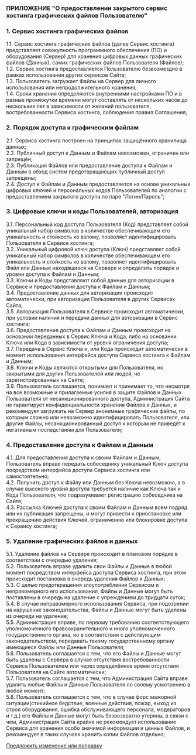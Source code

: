
### ПРИЛОЖЕНИЕ "О предоставлении закрытого сервис хостинга графических файлов Пользователю"

### 1.  Сервис хостинга графических файлов

1.1.  Сервис хостинга графических файлов (далее Сервис хостинга) представляет совокупность программного обеспечения (ПО) и оборудования (Сервер) для хранения цифровых данных графических файлов (Данных), самих  графических файлов Пользователя (Файлов);  
1.2.  Сервис хостинга предоставляется Пользователю безвозмездно в рамках использования других сервисов Сайта;  
1.3.  Пользователь загружает Файлы на Сервер для личного использования или непродолжительного хранения;  
1.4.  Сроки хранения определяются внутренними настройками ПО и в разные промежутки времени могут составлять от нескольких часов до нескольких лет в зависимости от желаний пользователя, востребованности Сервиса хостинга, соблюдения правил Соглашения;  
 
### 2.  Порядок доступа к графическим файлам

2.1.  Сервиса хостинга построен на принципах защищённого хранилища данных;  
2.2.  Публичный доступ к Данным и Файлам невозможен, ограничен или запрещён;  
2.3.  Публикация Файлов или предоставление доступа к Файлам и Данным в обход систем предотвращающих публичный доступ запрещены;  
2.4.  Доступ к Файлам и Данным предоставляется на основе уникальных цифровых ключей и персональных кодов Пользователей по аналогии с предоставлением закрытого доступа по паре "Логин/Пароль";  

### 3.  Цифровые ключи и коды Пользователей, авторизация

3.1.  Персональный код доступа Пользователя (Код) представляет собой уникальный набор символов в количестве обеспечивающем его уникальность и стойкость ко взлому, позволяет идентифицировать Пользователя в Сервисе хостинга;  
3.2.  Уникальный цифровой ключ доступа (Ключ) представляет собой уникальный набор символов в количестве обеспечивающем его уникальность и стойкость ко взлому, позволяет идентифицировать Файл или Данные находящиеся на Сервере и определить порядок и уровни доступа к Файлам и Данным;  
3.3.  Ключи и Коды представляют собой данные для авторизации в Сервисе и предоставления доступа к Файлам и Данным;  
3.4.  Предоставление данных для авторизации происходит автоматически, при авторизации Пользователя в других Сервисах Сайта;  
3.5.  Авторизация Пользователя в Сервисе происходит автоматически, при условии наличия и передачи данных для авторизации в Сервис хостинга;  
3.6.  Предоставление доступа к Файлам и Данным происходит на основании переданных в Сервис Ключа и Кода, либо на основании Ключа или Кода в зависимости от уровня ограничения доступа;  
3.7.  Передача в Сервис Ключа и, или Кода происходит автоматически в момент использования интерфейса доступа Сервиса хостинга к Файлам и Данным;  
3.8.  Ключи и Коды являются открытыми для Пользователя, но закрытыми для других Пользователей или людей, не зарегистрированных на Сайте;  
3.9.  Пользователь соглашается, понимает и принимает то, что несмотря на все возможные и прилагаемые усилия в защите Файлов и Данных Пользователя от несанкционированного доступа, Администрация Сайта не гарантирует конфиденциальности хранения Файлов и Данных, и рекомендует загружать на Сервер анонимные графические файлы, по которым сложно или невозможно идентифицировать Пользователя, или другие Файлы, несанкционированный доступ к которым не приведёт к негативным последствиям для Пользователя;

### 4. Предоставление доступа к Файлам и Данным

4.1.  Для предоставления доступа к своим Файлам и Данным, Пользователь вправе передать собеседнику уникальный Ключ доступа посредством интерфейса доступа Сервиса хостинга или самостоятельно;  
4.2.  Получить доступ к Файлу или Данным без Ключа невозможно, а в случае высокого уровня доступа требуется наличие как Ключа так и Кода Пользователя, что подразумевает регистрацию собеседника на Сайте;  
4.3.  Рассылка Ключей доступа к своим Файлам и Данным всем подряд или их публикация запрещены, и могут привести к приостановке или прекращению действия Ключей, ограничению или блокировке доступа к Сервису хостинга;  

### 5. Удаление графических файлов и данных

5.1.  Удаление файлов на Сервере происходит в плановом порядке в соответствии с очередью удаления;  
5.2.  Пользователь вправе удалить свои Файлы и Данные в любой момент посредством интерфейса доступа Сервиса хостинга, при этом происходит постановка в очередь удаления Файлов и Данных;  
5.3.  С целью предотвращения злоупотребления Сервисом и неправомерного его использования, Файлы и Данные могут быть поставлены в очередь на удаление с упреждением до тридцати суток;  
5.4.  В случае неправомерного использования Сервиса, при подозрении на нарушение законодательства, Файлы и Данные могут быть удалены из очереди на удаление;  
5.5.  Администрация вправе, по первому требованию соответствующего уполномоченного правоохранительного и иного уполномоченного государственного органа, но в соответствии с действующим законодательством, передавать такому государственному органу имеющиеся Файлы или Данные Пользователя;  
5.6.  Пользователь соглашается с тем, что его Файлы и Данные могут быть удалены с Сервера в случае отсутствия востребованности Сервиса Пользователем или через определённое время отсутствия Пользователя на Сайте автоматически;  
5.7.  Пользователь соглашается с тем, что Администрация Сайта вправе удалить любые Файлы и Данные Пользователя по своему усмотрению в любой момент;  
5.8.  Пользователь соглашается с тем, что в случае форс мажорной ситуации(стихийное бедствие, военные действия, пожар, выход из строя оборудования, ошибка обслуживающего персонала, модераторов и т.д.) его Файлы и Данные могут быть безвозвратно утеряны, в связи с чем, Администрация Сайта крайне не рекомендует использование Сервиса для хранения особо значимой информации и ценных Файлов, и рекомендует в таких случаях хранить копии Файлов отдельно;  

[Предложить изменение или поправку](https://github.com/tebaly/freedomsex/issues/new)
